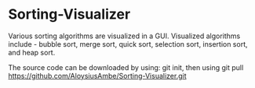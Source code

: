 # Sorting-Visualizer

Various sorting algorithms are visualized in a GUI.
Visualized algorithms include - bubble sort, merge sort, quick sort, selection sort, insertion sort, and heap sort.

The source code can be downloaded by using:
  git init, then using
  git pull https://github.com/AloysiusAmbe/Sorting-Visualizer.git
